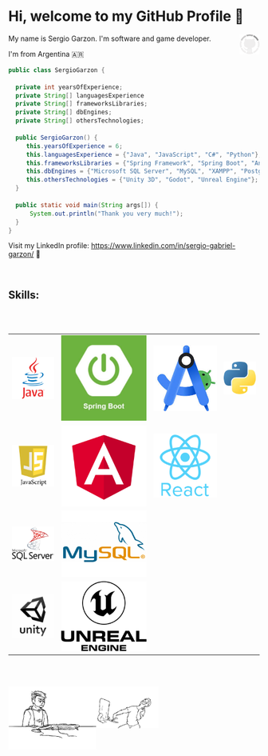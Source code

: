 # Hi, welcome to my GitHub Profile  :wave: 
<img width="8%" align="right" alt="GitHub cat" src="https://github.com/SergioGarzon/SergioGarzon/blob/master/spinner.gif" />

My name is Sergio Garzon. I'm software and game developer.

I'm from Argentina 🇦🇷
```Java
public class SergioGarzon {

  private int yearsOfExperience;
  private String[] languagesExperience
  private String[] frameworksLibraries;
  private String[] dbEngines;
  private String[] othersTechnologies;

  public SergioGarzon() {
     this.yearsOfExperience = 6;
     this.languagesExperience = {"Java", "JavaScript", "C#", "Python"};
     this.frameworksLibraries = {"Spring Framework", "Spring Boot", "Angular", "React"};
     this.dbEngines = {"Microsoft SQL Server", "MySQL", "XAMPP", "PostgresSQL", "Aurora RDS", "ETC"};
     this.othersTechnologies = {"Unity 3D", "Godot", "Unreal Engine"};
  }
  
  public static void main(String args[]) {
      System.out.println("Thank you very much!");
  }
}
 ``` 

Visit my LinkedIn profile: https://www.linkedin.com/in/sergio-gabriel-garzon/ :link:


<br>

## Skills:

<br>
<br>

<table>
  <tr>
    <td><img src="./Images/java.png" alt="Java" width="100%" height="100%" /></td>    
    <td><img src="./Images/springboot.png" alt="SpringBoot" width="100%" height="100%" /></td>
    <td><img src="./Images/android studio.png" alt="Android Studio" width="100%" height="100%" /></td>
    <td><img src="./Images/python.png" alt="Python" width="100%" height="100%" /></td>
  </tr>
  <tr>
    <td><img src="./Images/javascript.png" alt="JavaScript"  width="100%" height="100%" /></td>   
    <td><img src="./Images/angular.png" alt="Angular"  width="100%" height="100%" /></td>   
    <td><img src="./Images/reactjs.png" alt="ReactJS"  width="100%" height="100%" /></td>    
  </tr>
  <tr>        
    <td><img src="./Images/microsoftsqlserver.png" alt="Microsoft SQL Server" width="100%" height="100%" /></td>
    <td><img src="./Images/mysql.png" alt="MySQL" width="100%" height="100%" /></td>
  </tr>
  <tr>
    <td><img src="./Images/unity3d.png" alt="Unidy 3D"  width="100%" height="100%" /></td>
    <td><img src="./Images/unrealengine.png" alt="Unreal Engine" width="100%" height="100%" /></td>    
  </tr>
</table>



<br /><br>

<img width="35%" align="left" alt="GitHub cat" src="https://github.com/SergioGarzon/SergioGarzon/blob/master/programmer.gif" />
<img width="25%" align="left" alt="GitHub cat" src="https://github.com/SergioGarzon/SergioGarzon/blob/master/programmer2.gif" />
